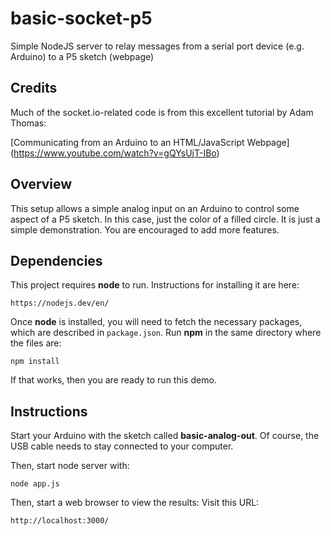 # basic-socket-p5
Simple NodeJS server to relay messages from a serial port device (e.g. Arduino) to a P5 sketch (webpage)

## Credits
Much of the socket.io-related code is from this excellent tutorial by Adam Thomas:

[Communicating from an Arduino to an HTML/JavaScript Webpage]
(https://www.youtube.com/watch?v=gQYsUjT-IBo)

## Overview

This setup allows a simple analog input on an Arduino to control
some aspect of a P5 sketch.  In this case, just the color of a filled circle.
It is just a simple demonstration. You are encouraged to add more features.


## Dependencies

This project requires **node** to run.
Instructions for installing it are here:
```
https://nodejs.dev/en/
```

Once **node** is installed, you will need to fetch the necessary packages, which are
described in `package.json`.
Run **npm** in the same directory where the files are:
```
npm install
```

If that works, then you are ready to run this demo.

## Instructions

Start your Arduino with the sketch called **basic-analog-out**.
Of course, the USB cable needs to stay connected to your computer.

Then, start node server with:
```
node app.js
```

Then, start a web browser to view the results:
Visit this URL:
```
http://localhost:3000/
```
